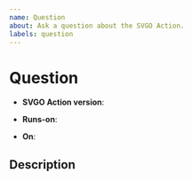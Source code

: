 ```yaml
---
name: Question
about: Ask a question about the SVGO Action.
labels: question
---
```


# Question

<!-- The version of the Action you're using -->
- **SVGO Action version**: <!-- e.g. v4.0.0 -->

<!-- The runner image on which you're running the Action -->
- **Runs-on**: <!-- e.g. ubuntu-22.04 -->

<!-- The context in which the Action is running -->
- **On**: <!-- e.g. pull_request -->

## Description

<!--
Describe what your question is and, if possible, why you have this question.

NOTE: if you are asking for a new feature, please submit a feature request.
--->
